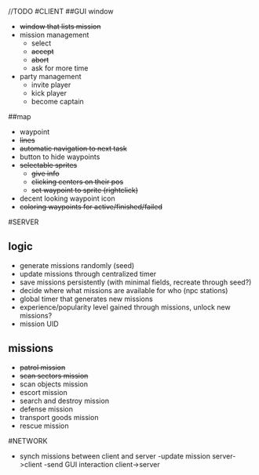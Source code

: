 //TODO
#CLIENT
##GUI window
- ~~window that lists mission~~
- mission management
    - select
    - ~~accept~~
    - ~~abort~~
    - ask for more time
- party management
    - invite player
    - kick player
    - become captain
    
##map
- waypoint
 - ~~lines~~
 - ~~automatic navigation to next task~~
 - button to hide waypoints
 - ~~selectable sprites~~
    - ~~give info~~
    - ~~clicking centers on their pos~~
    - ~~set waypoint to sprite (rightclick)~~
 - decent looking waypoint icon
- ~~coloring waypoints for active/finished/failed~~
   
#SERVER
## logic
- generate missions randomly (seed)
- update missions through centralized timer
- save missions persistently (with minimal fields, recreate through seed?)
- decide where what missions are available for who (npc stations)
- global timer that generates new missions
- experience/popularity level gained through missions, unlock new missions?
- mission UID

## missions
- ~~patrol mission~~
- ~~scan sectors mission~~
- scan objects mission
- escort mission
- search and destroy mission
- defense mission
- transport goods mission
- rescue mission

#NETWORK
- synch missions between client and server
   -update mission server->client
   -send GUI interaction client->server
       
   